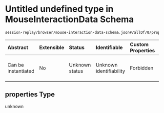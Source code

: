 # Untitled undefined type in MouseInteractionData Schema

```txt
session-replay/browser/mouse-interaction-data-schema.json#/allOf/0/properties
```



| Abstract            | Extensible | Status         | Identifiable            | Custom Properties | Additional Properties | Access Restrictions | Defined In                                                                                                                      |
| :------------------ | :--------- | :------------- | :---------------------- | :---------------- | :-------------------- | :------------------ | :------------------------------------------------------------------------------------------------------------------------------ |
| Can be instantiated | No         | Unknown status | Unknown identifiability | Forbidden         | Allowed               | none                | [mouse-interaction-data-schema.json\*](../out/session-replay/browser/mouse-interaction-data-schema.json "open original schema") |

## properties Type

unknown
